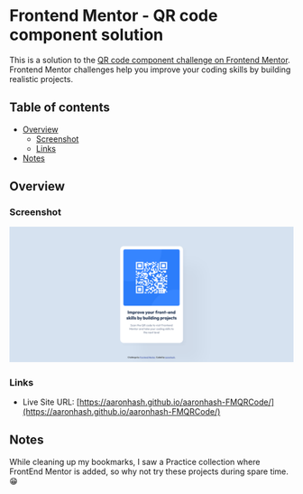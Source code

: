 # Frontend Mentor - QR code component solution

This is a solution to the [QR code component challenge on Frontend Mentor](https://www.frontendmentor.io/challenges/qr-code-component-iux_sIO_H). Frontend Mentor challenges help you improve your coding skills by building realistic projects. 

## Table of contents

- [Overview](#overview)
  - [Screenshot](#screenshot)
  - [Links](#links)
- [Notes](#acknowledgments)

## Overview

### Screenshot

![](./images/output.png)

### Links
- Live Site URL: [https://aaronhash.github.io/aaronhash-FMQRCode/](https://aaronhash.github.io/aaronhash-FMQRCode/)

## Notes

While cleaning up my bookmarks, I saw a Practice collection where FrontEnd Mentor is added, so why not try these projects during spare time. 😁
